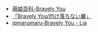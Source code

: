 - [萌娘百科-Bravely You](https://zh.moegirl.org.cn/Bravely_You)
- [「Bravely You/灼け落ちない翼」](http://key.soundslabel.com/discography.html?ksl0103/ksl0103)
- [jpmarumaru-Bravely You - Lia](https://www.jpmarumaru.com/tw/JPSongPlay-3278.html)
